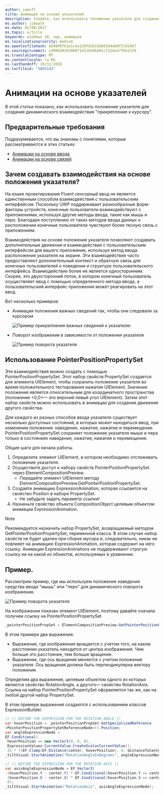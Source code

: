 ```yaml
---
author: jwmsft
title: Анимации на основе указателей
description: Узнайте, как использовать положение указателя для создания динамического взаимодействия "прикрепление к курсору".
ms.author: jimwalk
ms.date: 02/08/2017
ms.topic: article
keywords: windows 10, uwp, анимация
ms.localizationpriority: medium
ms.openlocfilehash: b69899761e1c4a139fd2b15d6810440df5192487
ms.sourcegitcommit: cd00bb829306871e5103db481cf224ea7fb613f0
ms.translationtype: MT
ms.contentlocale: ru-RU
ms.lasthandoff: 10/31/2018
ms.locfileid: "5865143"
---
```

# <a name="pointer-based-animations"></a>Анимации на основе указателей

В этой статье показано, как использовать положение указателя для создания динамического взаимодействия "прикрепление к курсору".

## <a name="prerequisites"></a>Предварительные требования

Подразумевается, что вы знакомы с понятиями, которые рассматриваются в этих статьях:

- [Анимации на основе ввода](input-driven-animations.md)
- [Анимации на основе связей](relation-animations.md)

## <a name="why-create-pointer-position-driven-experiences"></a>Зачем создавать взаимодействия на основе положения указателя?

На языке проектирования Fluent сенсорный ввод не является единственным способом взаимодействия с пользовательским интерфейсом. Поскольку UWP поддерживает разнообразные форм-факторы устройств, конечные пользователи взаимодействуют с приложениями, используя другие методы ввода, такие как мышь и перо. Благодаря поступлению от таких методов ввода данных о расположении конечные пользователи чувствуют более тесную связь с приложением.

Взаимодействия на основе положения указателя позволяют создавать дополнительные движения и взаимодействия с пользовательским интерфейсом для вашего приложения, используя метод ввода расположения указателя на экране. Эти взаимодействия часто предоставляют дополнительный контекст и обратную связь для конечных пользователей о поведении и структуре пользовательского интерфейса. Взаимодействие более не является односторонним. Скорее, это двухсторонний поток, в котором конечный пользователь осуществляет ввод с помощью определенного метода ввода, а пользовательский интерфейс приложения может реагировать на этот ввод.

Вот несколько примеров:

- Анимация положения важных сведений так, чтобы они следовали за курсором

    ![Пример прикрепления важных сведений к указателю](images/animation/spotlight-reveal.gif)

- Поворот изображения в зависимости от положения указателя

    ![Пример поворота указателя](images/animation/pointer-rotate.gif)

## <a name="using-pointerpositionpropertyset"></a>Использование PointerPositionPropertySet

Эти взаимодействия можно создать с помощью PointerPositionPropertySet. Этот набор свойств PropertySet создается для элемента UIElement, чтобы сохранить положение указателя во время положительного тестирования нажатия UIElement. Значение положения является относительным для координатного пространства (положение <0,0>— это верхний левый угол UIElement). Затем этот набор свойств можно использовать в анимации для создания движения другого свойства.

Для каждого из разных способов ввода указателя существует несколько доступных состояний, в которых может находиться ввод, при изменении положения: наведение, нажатие, нажатие и перемещение. PointerPositionPropertySet сохраняет положение указателя мыши и пера только в состояниях наведения, нажатия, нажатия и перемещения.

Общие шаги для начала работы.

1. Определите элемент UIElement, в котором необходимо отслеживать положение указателя.
1. Осуществите доступ к набору свойств PointerPositionPropertySet через ElementCompositionPreview.
    - Передайте элемент UIElement методу ElementCompositionPreview.GetPointerPositionPropertySet.
1. Создайте анимацию ExpressionAnimation, которая ссылается на свойство Position в наборе PropertySet.
    - Не забудьте задать параметр ссылки!
1. Назначьте свойство объекта CompositionObject целевым объектом анимации ExpressionAnimation.

> [!NOTE]
> Рекомендуется назначить набор PropertySet, возвращаемый методом GetPointerPositionPropertySet, переменной класса. В этом случае набор свойств не будет удален при сборке мусора и, следовательно, никак не повлияет на анимацию ExpressionAnimation, которая содержит на него ссылку. Анимации ExpressionAnimations не поддерживают строгую ссылку ни на какой из объектов, используемых в уравнении.

## <a name="example"></a>Пример.

Рассмотрим пример, где мы используем положение наведения средства ввода "мышь" или "перо" для динамического поворота изображения.

![Пример поворота указателя](images/animation/pointer-rotate.gif)

На изображении показан элемент UIElement, поэтому давайте сначала получим ссылку на PointerPositionPropertySet

```csharp
_pointerPositionPropSet = ElementCompositionPreview.GetPointerPositionPropertySet(UIElement element);
```

В этом примере два выражения.

- Выражение, где изображение вращается с учетом того, на каком расстоянии указатель находится от центра изображения. Чем больше это расстояние, тем больше вращение.
- Выражение, где ось вращения меняется с учетом положения указателя. Ось вращения должна быть перпендикулярна вектору положения.

Определим два выражения, целевым объектом одного из которых является свойство RotationAngle, а другого— свойство RotationAxis. Ссылка на набор PointerPositionPropertySet оформляется так же, как на любой другой набор PropertySet.

В этом примере выражения создаются с использованием классов ExpressionBuilder.

```csharp
// || DEFINE THE EXPRESSION FOR THE ROTATION ANGLE ||
var hoverPosition = _pointerPositionPropSet.GetSpecializedReference
<PointerPositionPropertySetReferenceNode>().Position;
var angleExpressionNode =
EF.Conditional(
 hoverPosition == new Vector3(0, 0, 0),
 ExpressionValues.CurrentValue.CreateScalarCurrentValue(),
 35 * ((EF.Clamp(EF.Distance(center, hoverPosition), 0, distanceToCenter) % distanceToCenter) / distanceToCenter));
_tiltVisual.StartAnimation("RotationAngleInDegrees", angleExpressionNode);

// || DEFINE THE EXPRESSION FOR THE ROTATION AXIS ||
var axisAngleExpressionNode = EF.Vector3(
-(hoverPosition.Y - center.Y) * EF.Conditional(hoverPosition.Y == center.Y, 0, 1),
 (hoverPosition.X - center.X) * EF.Conditional(hoverPosition.X == center.X, 0, 1),
 0);
_tiltVisual.StartAnimation("RotationAxis", axisAngleExpressionNode);
```